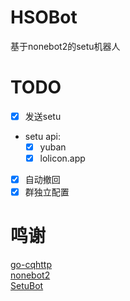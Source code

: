 # HSOBot
基于nonebot2的setu机器人
# TODO
- [X] 发送setu
- setu api:
  - [x] yuban
  - [x] lolicon.app
- [X] 自动撤回
- [x] 群独立配置
# 鸣谢
[go-cqhttp](https://github.com/Mrs4s/go-cqhttp)  
[nonebot2](https://github.com/nonebot/nonebot2)  
[SetuBot](https://github.com/yuban10703/OPQ-SetuBot)  
